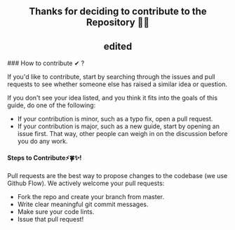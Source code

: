 <h2 align="center">Thanks for deciding to contribute to the Repository 🎉💡</h2>
<h2 align="center"> edited </h2>
### How to contribute ✔ ?

If you'd like to contribute, start by searching through the issues and pull requests to see whether someone else has raised a similar idea or question.

If you don't see your idea listed, and you think it fits into the goals of this guide, do one of the following:
- If your contribution is minor, such as a typo fix, open a pull request.
- If your contribution is major, such as a new guide, start by opening an issue first. That way, other people can weigh in on the discussion before you do any work.

#### Steps to Contribute⚡🍀✨!

Pull requests are the best way to propose changes to the codebase (we use Github Flow). We actively welcome your pull requests:
- Fork the repo and create your branch from master.
- Write clear meaningful git commit messages.
- Make sure your code lints.
- Issue that pull request!
